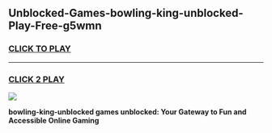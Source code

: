 
## Unblocked-Games-bowling-king-unblocked-Play-Free-g5wmn
<h3>
<a href="https://premium76.site?title=bowling-king-unblocked&ref=23A">CLICK TO PLAY</a></h3>
<hr>

<h3>
<a href="https://premium76.site?title=bowling-king-unblocked&ref=23A">CLICK 2 PLAY</a>
  
</h3>

<a href="https://premium76.site?title=bowling-king-unblocked&ref=23A"><img src="https://clearcache.store/games.png"></a>


**bowling-king-unblocked games unblocked: Your Gateway to Fun and Accessible Online Gaming**

